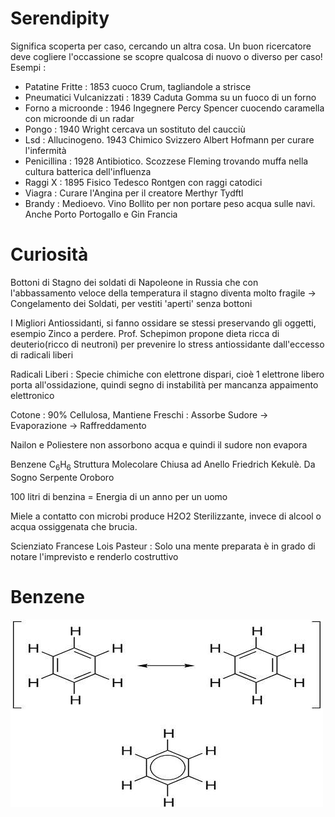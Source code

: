 # Serendipity
Significa scoperta per caso, cercando un altra cosa.
Un buon ricercatore deve cogliere l'occassione se scopre qualcosa di nuovo o diverso per caso!
Esempi :
- Patatine Fritte : 1853 cuoco Crum, tagliandole a strisce
- Pneumatici Vulcanizzati : 1839 Caduta Gomma su un fuoco di un forno
- Forno a microonde : 1946 Ingegnere Percy Spencer cuocendo caramella con microonde di un radar
- Pongo : 1940 Wright cercava un sostituto del caucciù
- Lsd : Allucinogeno. 1943 Chimico Svizzero Albert Hofmann per curare l'infermità
- Penicillina : 1928 Antibiotico. Scozzese Fleming trovando muffa nella cultura batterica dell'influenza
- Raggi X : 1895 Fisico Tedesco Rontgen con raggi catodici
- Viagra : Curare l'Angina per il creatore Merthyr Tydftl
- Brandy : Medioevo. Vino Bollito per non portare peso acqua sulle navi. Anche Porto Portogallo e Gin Francia

# Curiosità
Bottoni di Stagno dei soldati di Napoleone in Russia che con l'abbassamento veloce della temperatura il stagno diventa molto fragile
 -> Congelamento dei Soldati, per vestiti 'aperti' senza bottoni

I Migliori Antiossidanti, si fanno ossidare se stessi preservando gli oggetti, esempio Zinco a perdere.
Prof. Schepimon propone dieta ricca di deuterio(ricco di neutroni) per prevenire lo stress antiossidante dall'eccesso di radicali liberi 

Radicali Liberi : Specie chimiche con elettrone dispari, cioè 1 elettrone libero porta all'ossidazione, quindi segno di instabilità per mancanza appaimento elettronico

Cotone : 90% Cellulosa, Mantiene Freschi : 
Assorbe Sudore -> Evaporazione -> Raffreddamento

Nailon e Poliestere non assorbono acqua e quindi il sudore non evapora

Benzene C<sub>6</sub>H<sub>6</sub> Struttura Molecolare Chiusa ad Anello Friedrich Kekulè. Da Sogno Serpente Oroboro

100 litri di benzina = Energia di un anno per un uomo 

Miele a contatto con microbi produce H2O2 Sterilizzante, invece di alcool o acqua ossiggenata che brucia.

Scienziato Francese Lois Pasteur : Solo una mente preparata è in grado di notare l'imprevisto e renderlo costruttivo

# Benzene
![alt text](img\BenzeneStruct.jpg)
